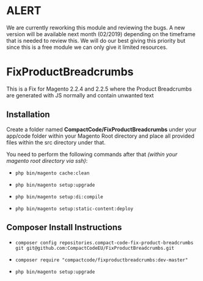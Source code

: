 # ALERT

We are currently reworking this module and reviewing the bugs. A new version will be available next month (02/2019) depending on the timeframe that is needed to review this. We will do our best giving this priority but since this is a free module we can only give it limited resources.

# FixProductBreadcrumbs
This is a Fix for Magento 2.2.4 and 2.2.5 where the Product Breadcrumbs are generated with JS normally and contain unwanted text

## Installation

Create a folder named **CompactCode/FixProductBreadcrumbs** under your app/code folder within your Magento Root directory and place all provided files within the src directory under that.

You need to perform the following commands after that *(within your magento root directory via ssh)*:

  * `php bin/magento cache:clean`

  * `php bin/magento setup:upgrade`

  * `php bin/magento setup:di:compile`

  * `php bin/magento setup:static-content:deploy`

## Composer Install Instructions
  * `composer config repositories.compact-code-fix-product-breadcrumbs git git@github.com:CompactCodeEU/FixProductBreadcrumbs.git`

  * `composer require "compactcode/fixproductbreadcrumbs:dev-master"`

  * `php bin/magento setup:upgrade`
